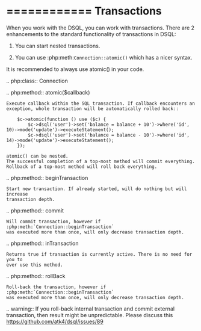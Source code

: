 ============
Transactions
============

When you work with the DSQL, you can work with transactions. There are 2
enhancements to the standard functionality of transactions in DSQL:

1. You can start nested transactions.

2. You can use :php:meth:`Connection::atomic()` which has a nicer syntax.

It is recommended to always use atomic() in your code.

.. php:class:: Connection


.. php:method:: atomic($callback)

    Execute callback within the SQL transaction. If callback encounters an
    exception, whole transaction will be automatically rolled back::

        $c->atomic(function () use ($c) {
            $c->dsql('user')->set('balance = balance + 10')->where('id', 10)->mode('update')->executeStatement();
            $c->dsql('user')->set('balance = balance - 10')->where('id', 14)->mode('update')->executeStatement();
        });

    atomic() can be nested.
    The successful completion of a top-most method will commit everything.
    Rollback of a top-most method will roll back everything.

.. php:method:: beginTransaction

    Start new transaction. If already started, will do nothing but will increase
    transaction depth.

.. php:method:: commit

    Will commit transaction, however if :php:meth:`Connection::beginTransaction`
    was executed more than once, will only decrease transaction depth.

.. php:method:: inTransaction

    Returns true if transaction is currently active. There is no need for you to
    ever use this method.

.. php:method:: rollBack

    Roll-back the transaction, however if :php:meth:`Connection::beginTransaction`
    was executed more than once, will only decrease transaction depth.



.. warning:: If you roll-back internal transaction and commit external
    transaction, then result might be unpredictable.
    Please discuss this https://github.com/atk4/dsql/issues/89
